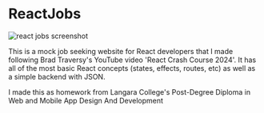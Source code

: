 # ReactJobs

![react jobs screenshot](https://github.com/user-attachments/assets/56aa65df-3cbd-47d2-84bf-b28313d2cbfc)

This is a mock job seeking website for React developers that I made following Brad Traversy's YouTube video 'React Crash Course 2024'. It has all of the most basic React concepts (states, effects, routes, etc) as well as a simple backend with JSON.

I made this as homework from Langara College's Post-Degree Diploma in Web and Mobile App Design And Development 
